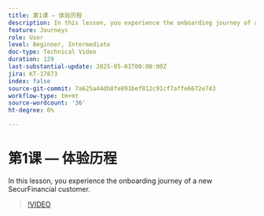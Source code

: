 ```yaml
---
title: 第1课 — 体验历程
description: In this lesson, you experience the onboarding journey of a new SecurFinancial customer.
feature: Journeys
role: User
level: Beginner, Intermediate
doc-type: Technical Video
duration: 129
last-substantial-update: 2025-05-01T00:00:00Z
jira: KT-17873
index: false
source-git-commit: 7a625a44db8fe891bef812c91cf7affe6672e743
workflow-type: tm+mt
source-wordcount: '36'
ht-degree: 0%

---
```



# 第1课 — 体验历程

In this lesson, you experience the onboarding journey of a new SecurFinancial customer.

>[!VIDEO](https://video.tv.adobe.com/v/3457827/?learn=on&enablevpops)
